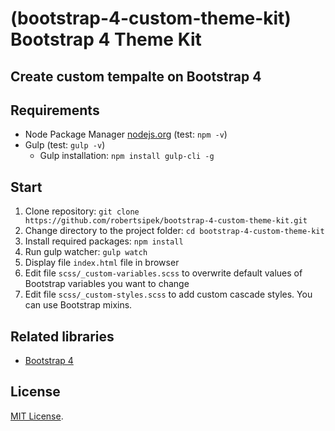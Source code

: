 ﻿# (bootstrap-4-custom-theme-kit) Bootstrap 4 Theme Kit 
## Create custom tempalte on Bootstrap 4

## Requirements

- Node Package Manager [nodejs.org](https://nodejs.org) (test: `npm -v`) 
- Gulp (test: `gulp -v`)
  - Gulp installation: `npm install gulp-cli -g`

## Start

1. Clone repository: `git clone https://github.com/robertsipek/bootstrap-4-custom-theme-kit.git`
2. Change directory to the project folder: `cd bootstrap-4-custom-theme-kit`
2. Install required packages: `npm install`
3. Run gulp watcher: `gulp watch`
4. Display file `index.html` file in browser
5. Edit file `scss/_custom-variables.scss` to overwrite default values of Bootstrap variables you want to change
6. Edit file `scss/_custom-styles.scss` to add custom cascade styles. You can use Bootstrap mixins.

## Related libraries

- [Bootstrap 4](https://github.com/twbs/bootstrap/)

## License

[MIT License](https://opensource.org/licenses/MIT).
